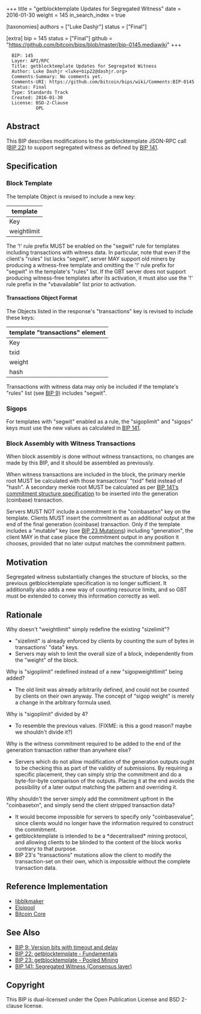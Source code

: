 +++
title = "getblocktemplate Updates for Segregated Witness"
date = 2016-01-30
weight = 145
in_search_index = true

[taxonomies]
authors = ["Luke Dashjr"]
status = ["Final"]

[extra]
bip = 145
status = ["Final"]
github = "https://github.com/bitcoin/bips/blob/master/bip-0145.mediawiki"
+++

      BIP: 145
      Layer: API/RPC
      Title: getblocktemplate Updates for Segregated Witness
      Author: Luke Dashjr <luke+bip22@dashjr.org>
      Comments-Summary: No comments yet.
      Comments-URI: https://github.com/bitcoin/bips/wiki/Comments:BIP-0145
      Status: Final
      Type: Standards Track
      Created: 2016-01-30
      License: BSD-2-Clause
               OPL

## Abstract

This BIP describes modifications to the getblocktemplate JSON-RPC call
([BIP 22](bip-0022.mediawiki "wikilink")) to support segregated witness
as defined by [BIP 141](bip-0141.mediawiki "wikilink").

## Specification

### Block Template

The template Object is revised to include a new key:

| template    |
|-------------|
| Key         |
| weightlimit |

The '!' rule prefix MUST be enabled on the "segwit" rule for templates
including transactions with witness data. In particular, note that even
if the client's "rules" list lacks "segwit", server MAY support old
miners by producing a witness-free template and omitting the '!' rule
prefix for "segwit" in the template's "rules" list. If the GBT server
does not support producing witness-free templates after its activation,
it must also use the '!' rule prefix in the "vbavailable" list prior to
activation.

#### Transactions Object Format

The Objects listed in the response's "transactions" key is revised to
include these keys:

| template "transactions" element |
|---------------------------------|
| Key                             |
| txid                            |
| weight                          |
| hash                            |

Transactions with witness data may only be included if the template's
"rules" list (see [BIP
9](bip-0009.mediawiki#getblocktemplate_changes "wikilink")) includes
"segwit".

### Sigops

For templates with "segwit" enabled as a rule, the "sigoplimit" and
"sigops" keys must use the new values as calculated in [BIP
141](bip-0141.mediawiki#Sigops "wikilink").

### Block Assembly with Witness Transactions

When block assembly is done without witness transactions, no changes are
made by this BIP, and it should be assembled as previously.

When witness transactions are included in the block, the primary merkle
root MUST be calculated with those transactions' "txid" field instead of
"hash". A secondary merkle root MUST be calculated as per [BIP 141's
commitment structure
specification](bip-0141.mediawiki#Commitment_structure "wikilink") to be
inserted into the generation (coinbase) transaction.

Servers MUST NOT include a commitment in the "coinbasetxn" key on the
template. Clients MUST insert the commitment as an additional output at
the end of the final generation (coinbase) transaction. Only if the
template includes a "mutable" key (see [BIP 23
Mutations](bip-0023.mediawiki#Mutations "wikilink")) including
"generation", the client MAY in that case place the commitment output in
any position it chooses, provided that no later output matches the
commitment pattern.

## Motivation

Segregated witness substantially changes the structure of blocks, so the
previous getblocktemplate specification is no longer sufficient. It
additionally also adds a new way of counting resource limits, and so GBT
must be extended to convey this information correctly as well.

## Rationale

Why doesn't "weightlimit" simply redefine the existing "sizelimit"?

-   "sizelimit" is already enforced by clients by counting the sum of
    bytes in transactions' "data" keys.
-   Servers may wish to limit the overall size of a block, independently
    from the "weight" of the block.

Why is "sigoplimit" redefined instead of a new "sigopweightlimit" being
added?

-   The old limit was already arbitrarily defined, and could not be
    counted by clients on their own anyway. The concept of "sigop
    weight" is merely a change in the arbitrary formula used.

Why is "sigoplimit" divided by 4?

-   To resemble the previous values. (FIXME: is this a good reason?
    maybe we shouldn't divide it?)

Why is the witness commitment required to be added to the end of the
generation transaction rather than anywhere else?

-   Servers which do not allow modification of the generation outputs
    ought to be checking this as part of the validity of submissions. By
    requiring a specific placement, they can simply strip the commitment
    and do a byte-for-byte comparison of the outputs. Placing it at the
    end avoids the possibility of a later output matching the pattern
    and overriding it.

Why shouldn't the server simply add the commitment upfront in the
"coinbasetxn", and simply send the client stripped transaction data?

-   It would become impossible for servers to specify only
    "coinbasevalue", since clients would no longer have the information
    required to construct the commitment.
-   getblocktemplate is intended to be a \*decentralised\* mining
    protocol, and allowing clients to be blinded to the content of the
    block works contrary to that purpose.
-   BIP 23's "transactions" mutations allow the client to modify the
    transaction-set on their own, which is impossible without the
    complete transaction data.

## Reference Implementation

-   [libblkmaker](https://github.com/bitcoin/libblkmaker/tree/segwit)
-   [Eloipool](https://github.com/luke-jr/eloipool/tree/segwit)
-   [Bitcoin Core](https://github.com/bitcoin/bitcoin/pull/7404/files)

## See Also

-   [BIP 9: Version bits with timeout and
    delay](bip-0009.mediawiki "wikilink")
-   [BIP 22: getblocktemplate -
    Fundamentals](bip-0022.mediawiki "wikilink")
-   [BIP 23: getblocktemplate - Pooled
    Mining](bip-0023.mediawiki "wikilink")
-   [BIP 141: Segregated Witness (Consensus
    layer)](bip-0141.mediawiki "wikilink")

## Copyright

This BIP is dual-licensed under the Open Publication License and BSD
2-clause license.
